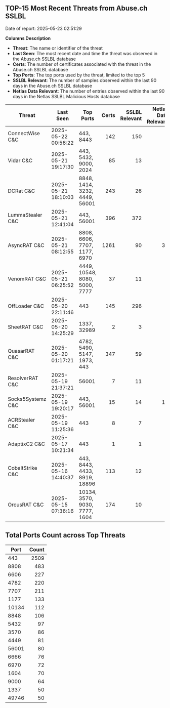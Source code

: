 ## TOP-15 Most Recent Threats from Abuse.ch SSLBL
Date of report: 2025-05-23 02:51:29

**Columns Description**
- **Threat**: The name or identifier of the threat
- **Last Seen**: The most recent date and time the threat was observed in the Abuse.ch SSLBL database
- **Certs**: The number of certificates associated with the threat in the Abuse.ch SSLBL database
- **Top Ports**: The top ports used by the threat, limited to the top 5
- **SSLBL Relevant**: The number of samples observed within the last 90 days in the Abuse.ch SSLBL database
- **Netlas Data Relevant**: The number of entries observed within the last 90 days in the Netlas SSLBL Malicious Hosts database



| Threat                     | Last Seen           | Top Ports          | Certs        | SSLBL Relevant   | Netlas Data Relevant  |
|----------------------------|---------------------|--------------------|-------------:|-----------------:|----------------------:|
| ConnectWise C&C            | 2025-05-22 00:56:22 | 443, 8443 | 142 | 150 | 8 |
| Vidar C&C                  | 2025-05-21 19:17:30 | 443, 5432, 9000, 2024 | 85 | 13 | 5 |
| DCRat C&C                  | 2025-05-21 18:10:03 | 8848, 1414, 3232, 4449, 56001 | 243 | 26 | 0 |
| LummaStealer C&C           | 2025-05-21 12:41:04 | 443, 56001 | 396 | 372 | 0 |
| AsyncRAT C&C               | 2025-05-21 08:12:55 | 8808, 6606, 7707, 1177, 6970 | 1261 | 90 | 32 |
| VenomRAT C&C               | 2025-05-21 06:25:52 | 4449, 10548, 8080, 5000, 7777 | 37 | 11 | 3 |
| OffLoader C&C              | 2025-05-20 22:11:46 | 443 | 145 | 296 | 1 |
| SheetRAT C&C               | 2025-05-20 14:25:29 | 1337, 32989 | 2 | 3 | 0 |
| QuasarRAT C&C              | 2025-05-20 01:17:21 | 4782, 5490, 5147, 1973, 443 | 347 | 59 | 2 |
| ResolverRAT C&C            | 2025-05-19 21:37:21 | 56001 | 7 | 11 | 0 |
| Socks5Systemz C&C          | 2025-05-19 19:20:17 | 443, 56001 | 15 | 14 | 11 |
| ACRStealer C&C             | 2025-05-19 11:25:36 | 443 | 8 | 7 | 0 |
| AdaptixC2 C&C              | 2025-05-17 10:21:34 | 443 | 1 | 1 | 1 |
| CobaltStrike C&C           | 2025-05-16 14:40:37 | 443, 8443, 4433, 8919, 18896 | 113 | 12 | 6 |
| OrcusRAT C&C               | 2025-05-15 07:36:16 | 10134, 3570, 9030, 7777, 1604 | 174 | 10 | 0 |

## Total Ports Count across Top Threats
| Port       | Count      |
|------------|-----------:|
| 443 | 2509 |
| 8808 | 483 |
| 6606 | 227 |
| 4782 | 220 |
| 7707 | 211 |
| 1177 | 133 |
| 10134 | 112 |
| 8848 | 106 |
| 5432 | 97 |
| 3570 | 86 |
| 4449 | 81 |
| 56001 | 80 |
| 6666 | 76 |
| 6970 | 72 |
| 1604 | 70 |
| 9000 | 64 |
| 1337 | 50 |
| 49746 | 50 |
